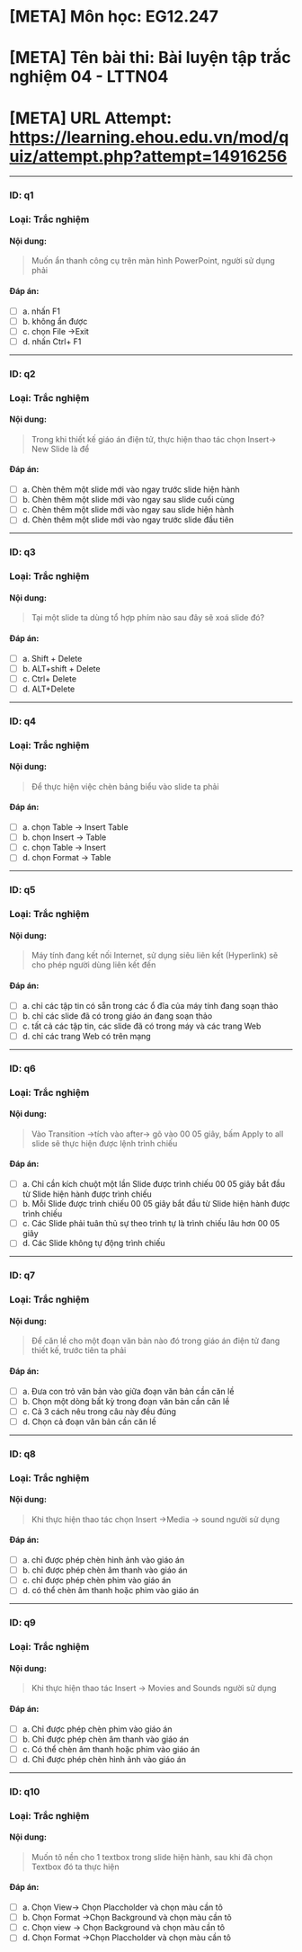 # [META] Môn học: EG12.247
# [META] Tên bài thi: Bài luyện tập trắc nghiệm 04 - LTTN04
# [META] URL Attempt: https://learning.ehou.edu.vn/mod/quiz/attempt.php?attempt=14916256

---
### ID: q1
### Loại: Trắc nghiệm

#### Nội dung:
> Muốn ẩn thanh công cụ trên màn hình PowerPoint, người sử dụng phải

#### Đáp án:
- [ ] a. nhấn F1
- [ ] b. không ẩn được
- [ ] c. chọn File ->Exit
- [ ] d. nhấn Ctrl+ F1

---
### ID: q2
### Loại: Trắc nghiệm

#### Nội dung:
> Trong khi thiết kế giáo án điện tử, thực hiện thao tác chọn Insert-> New Slide là để

#### Đáp án:
- [ ] a. Chèn thêm một slide mới vào ngay trước slide hiện hành
- [ ] b. Chèn thêm một slide mới vào ngay sau slide cuối cùng
- [ ] c. Chèn thêm một slide mới vào ngay sau slide hiện hành
- [ ] d. Chèn thêm một slide mới vào ngay trước slide đầu tiên

---
### ID: q3
### Loại: Trắc nghiệm

#### Nội dung:
> Tại một slide ta dùng tổ hợp phím nào sau đây sẽ xoá slide đó?

#### Đáp án:
- [ ] a. Shift + Delete
- [ ] b. ALT+shift + Delete
- [ ] c. Ctrl+ Delete
- [ ] d. ALT+Delete

---
### ID: q4
### Loại: Trắc nghiệm

#### Nội dung:
> Để thực hiện việc chèn bảng biểu vào slide ta phải

#### Đáp án:
- [ ] a. chọn Table -> Insert Table
- [ ] b. chọn Insert -> Table
- [ ] c. chọn Table -> Insert
- [ ] d. chọn Format -> Table

---
### ID: q5
### Loại: Trắc nghiệm

#### Nội dung:
> Máy tính đang kết nối Internet, sử dụng siêu liên kết (Hyperlink) sẽ cho phép người dùng liên kết đến

#### Đáp án:
- [ ] a. chỉ các tập tin có sẵn trong các ổ đĩa của máy tính đang soạn thảo
- [ ] b. chỉ các slide đã có trong giáo án đang soạn thảo
- [ ] c. tất cả các tập tin, các slide đã có trong máy và các trang Web
- [ ] d. chỉ các trang Web có trên mạng

---
### ID: q6
### Loại: Trắc nghiệm

#### Nội dung:
> Vào Transition ->tích vào after-> gõ vào 00 05 giây, bấm Apply to all slide sẽ thực hiện được lệnh trình chiếu

#### Đáp án:
- [ ] a. Chỉ cần kích chuột một lần Slide được trình chiếu 00 05 giây bắt đầu từ Slide hiện hành được trình chiếu
- [ ] b. Mỗi Slide được trình chiếu 00 05 giây bắt đầu từ Slide hiện hành được trình chiếu
- [ ] c. Các Slide phải tuân thủ sự theo trình tự là trình chiếu lâu hơn 00 05 giây
- [ ] d. Các Slide không tự động trình chiếu

---
### ID: q7
### Loại: Trắc nghiệm

#### Nội dung:
> Để căn lề cho một đoạn văn bản nào đó trong giáo án điện tử đang thiết kế, trước tiên ta phải

#### Đáp án:
- [ ] a. Đưa con trỏ văn bản vào giữa đoạn văn bản cần căn lề
- [ ] b. Chọn một dòng bất kỳ trong đoạn văn bản cần căn lề
- [ ] c. Cả 3 cách nêu trong câu này đều đúng
- [ ] d. Chọn cả đoạn văn bản cần căn lề

---
### ID: q8
### Loại: Trắc nghiệm

#### Nội dung:
> Khi thực hiện thao tác chọn Insert ->Media -> sound người sử dụng

#### Đáp án:
- [ ] a. chỉ được phép chèn hình ảnh vào giáo án
- [ ] b. chỉ được phép chèn âm thanh vào giáo án
- [ ] c. chỉ được phép chèn phim vào giáo án
- [ ] d. có thể chèn âm thanh hoặc phim vào giáo án

---
### ID: q9
### Loại: Trắc nghiệm

#### Nội dung:
> Khi thực hiện thao tác Insert -> Movies and Sounds người sử dụng

#### Đáp án:
- [ ] a. Chỉ được phép chèn phim vào giáo án
- [ ] b. Chỉ được phép chèn âm thanh vào giáo án
- [ ] c. Có thể chèn âm thanh hoặc phim vào giáo án
- [ ] d. Chỉ được phép chèn hình ảnh vào giáo án

---
### ID: q10
### Loại: Trắc nghiệm

#### Nội dung:
> Muốn tô nền cho 1 textbox trong slide hiện hành, sau khi đã chọn Textbox đó ta thực hiện

#### Đáp án:
- [ ] a. Chọn View-> Chọn Placcholder và chọn màu cần tô
- [ ] b. Chọn Format ->Chọn Background và chọn màu cần tô
- [ ] c. Chọn view -> Chọn Background và chọn màu cần tô
- [ ] d. Chọn Format ->Chọn Placcholder và chọn màu cần tô
